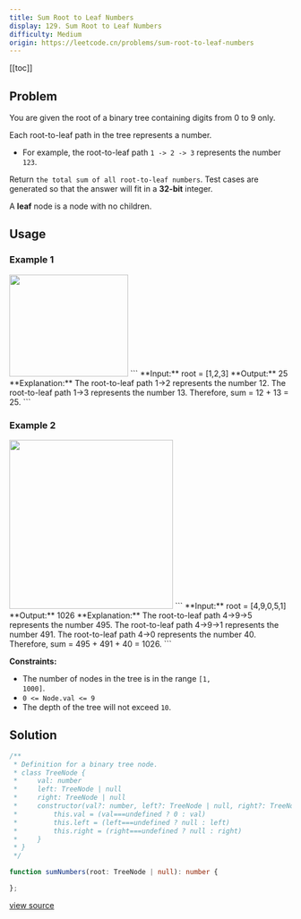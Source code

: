 ```yaml
---
title: Sum Root to Leaf Numbers
display: 129. Sum Root to Leaf Numbers
difficulty: Medium
origin: https://leetcode.cn/problems/sum-root-to-leaf-numbers
---
```


[[toc]]

## Problem

You are given the root of a binary tree containing digits from 0 to 9 only.

Each root-to-leaf path in the tree represents a number.

- For example, the root-to-leaf path <code>1 -&gt; 2 -&gt; 3</code> represents the number <code>123</code>.

Return `the total sum of all root-to-leaf numbers`. Test cases are generated so that the answer will fit in a **32-bit** integer.

A **leaf** node is a node with no children.

 ## Usage

### Example 1
<img alt="" src="https://assets.leetcode.com/uploads/2021/02/19/num1tree.jpg" style="width: 212px; height: 182px;" />
```
**Input:** root = [1,2,3]
**Output:** 25
**Explanation:**
The root-to-leaf path 1-&gt;2 represents the number 12.
The root-to-leaf path 1-&gt;3 represents the number 13.
Therefore, sum = 12 + 13 = 25.
```

### Example 2
<img alt="" src="https://assets.leetcode.com/uploads/2021/02/19/num2tree.jpg" style="width: 292px; height: 302px;" />
```
**Input:** root = [4,9,0,5,1]
**Output:** 1026
**Explanation:**
The root-to-leaf path 4-&gt;9-&gt;5 represents the number 495.
The root-to-leaf path 4-&gt;9-&gt;1 represents the number 491.
The root-to-leaf path 4-&gt;0 represents the number 40.
Therefore, sum = 495 + 491 + 40 = 1026.
```

 
**Constraints:**

- The number of nodes in the tree is in the range <code>[1, 1000]</code>.
- <code>0 &lt;= Node.val &lt;= 9</code>
- The depth of the tree will not exceed <code>10</code>.


## Solution

```ts
/**
 * Definition for a binary tree node.
 * class TreeNode {
 *     val: number
 *     left: TreeNode | null
 *     right: TreeNode | null
 *     constructor(val?: number, left?: TreeNode | null, right?: TreeNode | null) {
 *         this.val = (val===undefined ? 0 : val)
 *         this.left = (left===undefined ? null : left)
 *         this.right = (right===undefined ? null : right)
 *     }
 * }
 */

function sumNumbers(root: TreeNode | null): number {

};
```

[view source](https://leetcode.cn/problems/sum-root-to-leaf-numbers)
